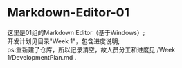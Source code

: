 # Markdown-Editor-01

这里是01组的Markdown Editor（基于Windows）;     
开发计划见目录"Week 1"，包含进度说明;       
ps:重新建了仓库，所以记录清空，故人员分工和进度见 /Week 1/DevelopmentPlan.md .
